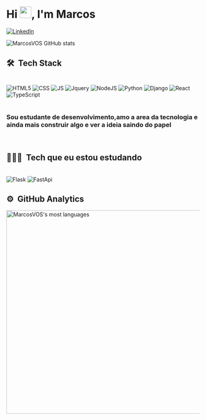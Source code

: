 <h1 align="left">Hi <img src="https://raw.githubusercontent.com/kaueMarques/kaueMarques/master/hi.gif" width="30px">, I'm Marcos</h1>

[![LinkedIn](https://img.shields.io/badge/LinkedIn-0077B5?style=for-the-badge&logo=linkedin&logoColor=white)](https://www.linkedin.com/in/marcosoliveiradeveloper/)

![MarcosVOS GitHub stats](https://github-readme-stats.vercel.app/api?username=MarcosVOS&show_icons=true&theme=highcontrast)

## 🛠 &nbsp;Tech Stack
<div style="display: inline_block"><br>
  <img align="center" alt="HTML5" src="https://img.shields.io/badge/HTML5-E34F26?style=for-the-badge&logo=html5&logoColor=white" >
  <img align="center" alt="CSS" src="https://img.shields.io/badge/CSS3-1572B6?style=for-the-badge&logo=css3&logoColor=white" >
  <img align="center" alt="JS" src="https://img.shields.io/badge/JavaScript-F7DF1E?style=for-the-badge&logo=javascript&logoColor=black" >
  <img align="center" alt="Jquery" src="https://img.shields.io/badge/jQuery-0769AD?style=for-the-badge&logo=jquery&logoColor=white" >
  <img align="center" alt="NodeJS" src="https://img.shields.io/badge/Node.js-43853D?style=for-the-badge&logo=node.js&logoColor=white" >
  <img align="center" alt="Python" src="https://img.shields.io/badge/Python-3776AB?style=for-the-badge&logo=python&logoColor=white" >
  <img align="center" alt="Django" src="https://img.shields.io/badge/Django-092E20?style=for-the-badge&logo=django&logoColor=white" >
  <img align="center" alt="React" src="https://img.shields.io/badge/React-20232A?style=for-the-badge&logo=react&logoColor=61DAFB">
  <img align="center" alt="TypeScript" src="https://img.shields.io/badge/TypeScript-007ACC?style=for-the-badge&logo=typescript&logoColor=white">  
</div>
<br>

### Sou estudante de desenvolvimento,amo a area da tecnologia e ainda mais construir algo e ver a ideia saindo do papel  

<br>

## 👨🏻‍💻 &nbsp;Tech que eu estou estudando
<div style="display: inline_block"><br>
  <img align="center" alt="Flask" src="https://img.shields.io/badge/Flask-000000?style=for-the-badge&logo=flask&logoColor=white" >
  <img align="center" alt="FastApi" src="https://img.shields.io/badge/fastapi-6DB33F?style=for-the-badge&logo=fastapi&logoColor=white">
</div>

## ⚙️ &nbsp;GitHub Analytics

<p align="left">
<img width="530em" src="https://github-readme-stats.vercel.app/api/top-langs/?username=MarcosVOS&layout=compact&theme=highcontrast" alt="MarcosVOS's most languages"/>
</p>
